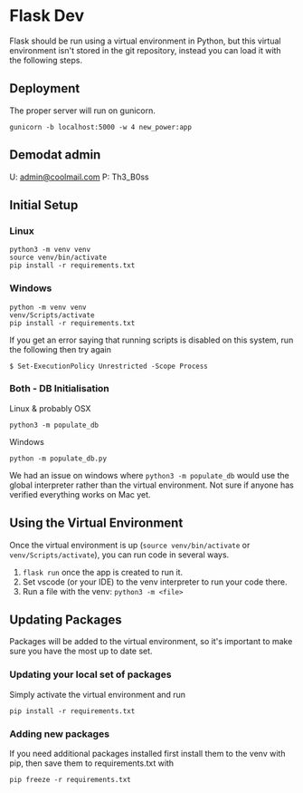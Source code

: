 # Flask Dev

Flask should be run using a virtual environment in Python, but this virtual environment isn't stored in the git repository, instead you can load it with the following steps.

## Deployment
The proper server will run on gunicorn.
```
gunicorn -b localhost:5000 -w 4 new_power:app
```

## Demodat admin
U: admin@coolmail.com
P: Th3_B0ss

## Initial Setup

### Linux
```
python3 -m venv venv
source venv/bin/activate
pip install -r requirements.txt
```
### Windows
```
python -m venv venv
venv/Scripts/activate
pip install -r requirements.txt
```
If you get an error saying that running scripts is disabled on this system, run the following then try again
```
$ Set-ExecutionPolicy Unrestricted -Scope Process
```
### Both - DB Initialisation
Linux & probably OSX
```
python3 -m populate_db
```
Windows
```
python -m populate_db.py
```

We had an issue on windows where `python3 -m populate_db` would use the global interpreter rather than the virtual environment.
Not sure if anyone has verified everything works on Mac yet.

## Using the Virtual Environment

Once the virtual environment is up (`source venv/bin/activate` or `venv/Scripts/activate`), you can run code in several ways.
1. `flask run` once the app is created to run it.
2. Set vscode (or your IDE) to the venv interpreter to run your code there.
2. Run a file with the venv: `python3 -m <file>`

## Updating Packages

Packages will be added to the virtual environment, so it's important to make sure you have the most up to date set.

### Updating your local set of packages

Simply activate the virtual environment and run
```
pip install -r requirements.txt
```

### Adding new packages

If you need additional packages installed first install them to the venv with pip, then save them to requirements.txt with
```
pip freeze -r requirements.txt
```